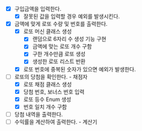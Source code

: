 - [x] 구입금액을 입력한다.
  - [x] 잘못된 값을 입력할 경우 예외를 발생시킨다.
- [x] 금액에 맞게 로또 수량 및 번호를 출력한다.
  - [x] 로또 머신 클래스 생성
    - [x] 랜덤으로 6자리 수 생성 기능 구현
    - [x] 금액에 맞는 로또 개수 구함
    - [x] 구한 개수만큼 로또 생성
    - [x] 생성한 로또 리스트 반환
  - [x] 로또 번호에 중복된 숫자가 있으면 예외가 발생한다.
- [ ] 로또의 당첨을 확인한다. - 채점자
  - [x] 로또 채점 클래스 생성
  - [x] 당첨 번호, 보너스 번호 입력
  - [x] 로또 등수 Enum 생성
  - [x] 번호 일치 개수 구함
- [ ] 당첨 내역을 출력한다.
- [ ] 수익률을 계산하여 출력한다. - 계산기